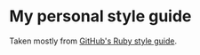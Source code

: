 # My personal style guide

Taken mostly from [GitHub's Ruby style guide](//github.com/styleguide/ruby).

